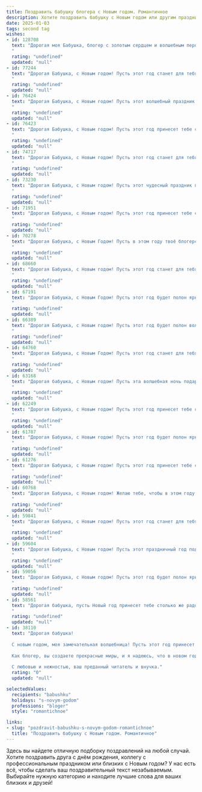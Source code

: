 ```yaml
---
title: Поздравить бабушку блогера с Новым годом. Романтичное
description: Хотите поздравить бабушку с Новым годом или другим праздником? Наш ИИ создаст незабываемое поздравление, а вы обязательно выделитесь среди других.  
date: 2025-01-03
tags: second tag
wishes:
- id: 128708
  text: "Дорогая моя Бабушка, блогер с золотым сердцем и волшебным пером!  Пусть этот Новый год принесёт тебе столько же света и радости, сколько ты даришь своим читателям. Пусть каждый твой пост будет наполнен вдохновением и любовью, а жизнь — яркими, незабываемыми моментами.  Пусть этот праздник станет началом новой, прекрасной главы твоей истории, полной счастья, тепла и неповторимых мгновений.  Я тебя очень люблю! С Новым годом!
  "
  rating: "undefined"
  updated: "null"
- id: 77244
  text: "Дорогая Бабушка, с Новым годом! Пусть этот год станет для тебя волшебным, наполненным теплом, любовью и вдохновением. Хочу пожелать тебе крепкого здоровья, море радости и ярких эмоций! Пусть твои блоги продолжают дарить свет и добро, и все твои замыслы воплощаются в жизнь! Счастья тебе, моя дорогая!
  "
  rating: "undefined"
  updated: "null"
- id: 76424
  text: "Дорогая Бабушка, с Новым годом! Пусть этот волшебный праздник подарит тебе море радости, тепла и любви, как твои самые яркие блогерские видео. Желаю, чтобы в новом году ты сияла как новогодняя елка, а твои дни были полны вдохновения, как твой блог.
  "
  rating: "undefined"
  updated: "null"
- id: 76423
  text: "Дорогая Бабушка, с Новым годом! Пусть этот год принесет тебе столько же тепла, света и радости, сколько ты приносишь в жизнь своим блогерам. Будь всегда такой же яркой, красивой и вдохновляющей, как твои посты!
  "
  rating: "undefined"
  updated: "null"
- id: 74717
  text: "Дорогая Бабушка, с Новым годом! Пусть этот год станет для тебя временем волшебных моментов,  нежных объятий и ярких красок, как в твоих блогах. Желаю тебе вдохновения, радости и любви!
  "
  rating: "undefined"
  updated: "null"
- id: 73230
  text: "Дорогая Бабушка, с Новым годом! Пусть этот чудесный праздник принесет тебе море радости, любви и вдохновения. Пусть твой блог расцветет новыми идеями, а твоя душа всегда будет полна тепла и света. Я очень люблю тебя! 💖
  "
  rating: "undefined"
  updated: "null"
- id: 71951
  text: "Дорогая Бабушка, с Новым годом! Пусть этот год принесет тебе столько же радости и вдохновения, сколько ты даришь своим подписчикам. Пусть твои слова и мысли продолжают согревать сердца и вдохновлять на новые свершения. Счастья тебе, крепкого здоровья и исполнения всех желаний!
  "
  rating: "undefined"
  updated: "null"
- id: 70278
  text: "Дорогая Бабушка, с Новым Годом! Пусть в этом году твоё блогерское сердце будет наполнено вдохновением, а каждый пост станет шедевром, который подарит тепло и радость твоим читателям.
  "
  rating: "undefined"
  updated: "null"
- id: 68660
  text: "Дорогая Бабушка, с Новым годом! Пусть этот год станет для тебя таким же ярким и вдохновляющим, как твои блоги! Пусть он принесет новые идеи, счастливые моменты и бесконечную любовь.
  "
  rating: "undefined"
  updated: "null"
- id: 67191
  text: "Дорогая Бабушка, с Новым Годом! Пусть этот год будет полон ярких эмоций, вдохновения и, конечно же, новых интересных историй для твоего блога. Желаю тебе крепкого здоровья, благополучия и море позитива. Пусть каждый твой пост приносит радость и вдохновение твоим читателям.
  "
  rating: "undefined"
  updated: "null"
- id: 66389
  text: "Дорогая Бабушка, с Новым годом! Пусть этот год будет полон волшебства, как ваши сказочные блоги, а каждый день приносит радость и вдохновение.  Желаю тебе крепкого здоровья, ярких красок жизни и бесконечного потока любви от твоих верных читателей!
  "
  rating: "undefined"
  updated: "null"
- id: 64760
  text: "Дорогая Бабушка, с Новым Годом! Пусть этот год станет для тебя таким же ярким и вдохновляющим, как твои блоги. Желаю тебе море позитива, новых идей и, конечно же, крепкого здоровья, чтобы ты всегда могла делиться своей мудростью и опытом с миром.
  "
  rating: "undefined"
  updated: "null"
- id: 63168
  text: "Дорогая бабушка, с Новым годом! Пусть эта волшебная ночь подарит тебе море радости, улыбок и тепла. Пусть твои блоги наполнятся вдохновением, а подписчики – любовью и поддержкой. Ты – настоящая звезда, которая освещает все вокруг своим талантом и добрым сердцем. Счастья тебе, моя дорогая!
  "
  rating: "undefined"
  updated: "null"
- id: 62249
  text: "Дорогая Бабушка, с Новым годом! Пусть этот год принесет тебе столько же радости, сколько ты приносишь нам своей добротой. Твоя любовь и мудрость – настоящий подарок, который согревает сердце. Пусть новый год станет для тебя годом исполнения желаний, ярких моментов и вдохновения для новых блогеровских идей.
  "
  rating: "undefined"
  updated: "null"
- id: 61787
  text: "Дорогая Бабушка, с Новым годом! Пусть этот год будет полон ярких моментов, вдохновения и новых творческих идей для твоего блога. Ты - настоящая звезда, которая сияет своим талантом и добротой. Пусть каждый день приносит тебе радость, а твои подписчики всегда будут в восторге от твоих публикаций.
  "
  rating: "undefined"
  updated: "null"
- id: 61276
  text: "Дорогая Бабушка, с Новым годом! Пусть этот год принесет тебе свет, любовь, радость и вдохновение.  Твои блоги, наполненные душевным теплом, стали источником добра для многих. С Новым годом, моя самая любимая бабушка-блогер!
  "
  rating: "undefined"
  updated: "null"
- id: 60768
  text: "Дорогая Бабушка, с Новым годом! Желаю тебе, чтобы в этом году твой блог был полон вдохновения и радости, чтобы твои слова находили отклик в сердцах читателей, а ты сама была окружена любовью и заботой близких. Пусть новый год станет для тебя временем волшебных мгновений и исполнения самых заветных желаний!
  "
  rating: "undefined"
  updated: "null"
- id: 59841
  text: "Дорогая Бабушка, с Новым годом! Пусть этот год станет для тебя годом новых вдохновений, ярких моментов и бесконечной любви. Пусть твои блоги продолжат радовать тысячи людей, а твой светлый талант не угаснет никогда. Я люблю тебя, моя дорогая!
  "
  rating: "undefined"
  updated: "null"
- id: 59604
  text: "Дорогая Бабушка, с Новым годом! Пусть этот праздничный год подарит тебе столько же тепла и любви, сколько ты даришь своим подписчикам. Пусть твои блоги и дальше вдохновляют людей,  оживляют их мечты и дарят новые идеи. Здоровья тебе, радости и процветания в новом году! ❤️
  "
  rating: "undefined"
  updated: "null"
- id: 59056
  text: "Дорогая Бабушка, с Новым годом! Пусть этот год будет полон ярких красок, как твои блоги, и пусть каждый миг будет наполнен радостью и теплом, как твои любимые истории. Желаю тебе здоровья, вдохновения и, конечно же, много-много благодарных подписчиков!
  "
  rating: "undefined"
  updated: "null"
- id: 58561
  text: "Дорогая бабушка, пусть Новый год принесет тебе столько же радости и любви, сколько ты даришь нам каждый день. Пусть твой блог будет полон вдохновения, а твои читатели — благодарных сердец. С Новым годом!
  "
  rating: "undefined"
  updated: "null"
- id: 38110
  text: "Дорогая бабушка!
  
  С новым годом, моя замечательная волшебница! Пусть этот год принесет в вашу жизнь искренние радости и вдохновение, как самые красивые моменты из ваших блестящих блогов. Пусть каждый день будет наполнен светом и теплом, словно огни новогодней елки, озаряющие наши сердца.
  
  Как блогер, вы создаете прекрасные миры, и я надеюсь, что в новом году ваша творческая искра зажжет новые прекрасные идеи и вдохновит нас всех. Желаю вам здоровья, счастья и бесконечных поводов для улыбок.
  
  С любовью и нежностью, ваш преданный читатель и внучка."
  rating: "0"
  updated: "null"

selectedValues:
  recipients: "babushku"
  holidays: "s-novym-godom"
  professions: "bloger"
  style: "romantichnoe"

links:
- slug: "pozdravit-babushku-s-novym-godom-romantichnoe"
  title: "Поздравить бабушку с Новым годом. Романтичное"
---
```


Здесь вы найдете отличную подборку поздравлений на любой случай. 
Хотите поздравить друга с днём рождения, коллегу с профессиональным праздником или близких с Новым годом? У нас есть всё, чтобы сделать ваш поздравительный текст незабываемым. Выбирайте нужную категорию и находите лучшие слова для ваших близких и друзей!
